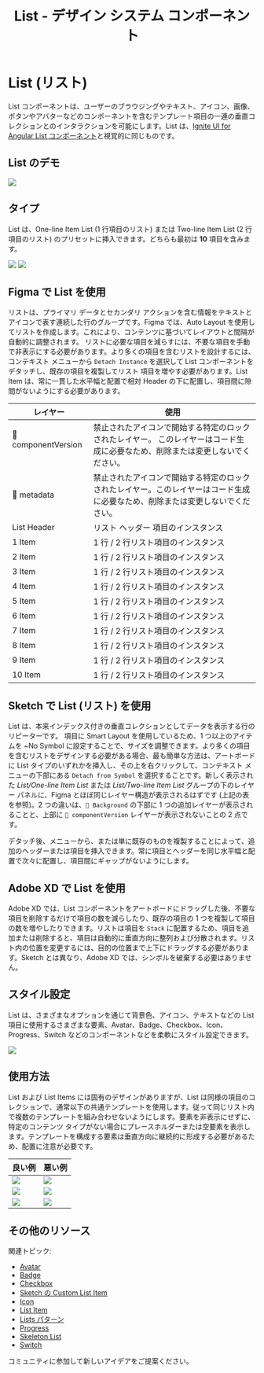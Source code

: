 ﻿---
title: List - デザイン システム コンポーネント
_description: List コンポーネント シンボルは、データ行の垂直コレクションをブラウスおよびインタラクションする方法を提供します。
_keywords: デザイン システム, デザイン システム UX, UI キット, Figma, Figma to Angular, Figma からコードをエクスポート, Figma to HTML, Figma UI キット, Sketch, Ignite UI for Angular, Sketch to Angular, Angular, Angular デザイン システム, Sketch からコードをエクスポート, Angular 用のデザイン キット, Sketch HTML, Sketch to HTML, Sketch UI キット, Adobe XD, Adobe XD to Angular, Adobe XD からコードをエクスポート, Adobe XD to HTML, Adobe XD UI キット
_language: ja
---

# List (リスト)

List コンポーネントは、ユーザーのブラウジングやテキスト、アイコン、画像、ボタンやアバターなどのコンポーネントを含むテンプレート項目の一連の垂直コレクションとのインタラクションを可能にします。List は、[Ignite UI for Angular List コンポーネント](https://jp.infragistics.com/products/ignite-ui-angular/angular/components/list.html)と視覚的に同じものです。

## List のデモ

<img class="responsive-img" src="../images/list_demo.png" srcset="../images/list_demo@2x.png 2x" />

## タイプ

List は、One-line Item List (1 行項目のリスト) または Two-line Item List (2 行項目のリスト) のプリセットに挿入できます。どちらも最初は **10** 項目を含みます。

<img class="responsive-img" src="../images/list_one-line_item.png" srcset="../images/list_one-line_item@2x.png 2x" />
<img class="responsive-img" src="../images/list_two-line_item.png" srcset="../images/list_two-line_item@2x.png 2x" />

## Figma で List を使用

リストは、プライマリ データとセカンダリ アクションを含む情報をテキストとアイコンで表す連続した行のグループです。Figma では、Auto Layout を使用してリストを作成します。これにより、コンテンツに基づいてレイアウトと間隔が自動的に調整されます。 リストに必要な項目を減らすには、不要な項目を手動で非表示にする必要があります。より多くの項目を含むリストを設計するには、コンテキスト メニューから `Detach Instance` を選択して List コンポーネントをデタッチし、既存の項目を複製してリスト 項目を増やす必要があります。List Item は、常に一貫した水平幅と配置で相対 Header の下に配置し、項目間に隙間がないようにする必要があります。

|  レイヤー         | 使用                                                                                                                                                  |
| ------------- | ---------------------------------------------------------------------------------------------------------------------------------------------------- |
| 🚫 componentVersion &nbsp;  | 禁止されたアイコンで開始する特定のロックされたレイヤー。 このレイヤーはコード生成に必要なため、削除または変更しないでください。 |
| 🚫 metadata   | 禁止されたアイコンで開始する特定のロックされたレイヤー。このレイヤーはコード生成に必要なため、削除または変更しないでください。 |
| List Header   | リスト ヘッダー 項目のインスタンス                                                                                                                    |
| 1 Item        | 1 行 / 2 行リスト項目のインスタンス                                                                                                                  |
| 2 Item        | 1 行 / 2 行リスト項目のインスタンス                                                                                                                  |
| 3 Item        | 1 行 / 2 行リスト項目のインスタンス                                                                                                                  |
| 4 Item        | 1 行 / 2 行リスト項目のインスタンス                                                                                                                  |
| 5 Item        | 1 行 / 2 行リスト項目のインスタンス                                                                                                                  |
| 6 Item        | 1 行 / 2 行リスト項目のインスタンス                                                                                                                  |
| 7 Item        | 1 行 / 2 行リスト項目のインスタンス                                                                                                                  |
| 8 Item        | 1 行 / 2 行リスト項目のインスタンス                                                                                                                  |
| 9 Item        | 1 行 / 2 行リスト項目のインスタンス                                                                                                                  |
| 10 Item       | 1 行 / 2 行リスト項目のインスタンス                                                                                                                  |

## Sketch で List (リスト) を使用

List は、本来インデックス付きの垂直コレクションとしてデータを表示する行のリピーターです。 項目に Smart Layout を使用しているため、1 つ以上のアイテムを ~No Symbol に設定することで、サイズを調整できます。より多くの項目を含むリストをデザインする必要がある場合、最も簡単な方法は、アートボードに List タイプのいずれかを挿入し、その上を右クリックして、コンテキスト メニューの下部にある `Detach from Symbol` を選択することです。新しく表示された _List/One-line Item List_ または _List/Two-line Item List_ グループの下のレイヤー パネルに、Figma とほぼ同じレイヤー構造が表示されるはずです (上記の表を参照)。2 つの違いは、`🌈 Background` の下部に 1 つの追加レイヤーが表示されることと、上部に `🚫 componentVersion` レイヤーが表示されないことの 2 点です。 

デタッチ後、メニューから、または単に既存のものを複製することによって、追加のヘッダーまたは項目を挿入できます。常に項目とヘッダーを同じ水平幅と配置で次々に配置し、項目間にギャップがないようにします。

## Adobe XD で List を使用

Adobe XD では、List コンポーネントをアートボードにドラッグした後、不要な項目を削除するだけで項目の数を減らしたり、既存の項目の 1 つを複製して項目の数を増やしたりできます。リストは項目を `Stack` に配置するため、項目を追加または削除すると、項目は自動的に垂直方向に整列および分散されます。リスト内の位置を変更するには、目的の位置まで上下にドラッグする必要があります。Sketch とは異なり、Adobe XD では、シンボルを破棄する必要はありません。

## スタイル設定

List は、さまざまなオプションを通じて背景色、アイコン、テキストなどの List 項目に使用するさまざまな要素、Avatar、Badge、Checkbox、Icon、Progress、Switch などのコンポーネントなどを柔軟にスタイル設定できます。

<img class="responsive-img" src="../images/list_styling.png" srcset="../images/list_styling@2x.png 2x" />

## 使用方法

List および List Items には固有のデザインがありますが、List は同様の項目のコレクションで、通常以下の共通テンプレートを使用します。従って同じリスト内で複数のテンプレートを組み合わせないようにします。要素を非表示にせずに、特定のコンテンツ タイプがない場合にプレースホルダーまたは空要素を表示します。テンプレートを構成する要素は垂直方向に継続的に形成する必要があるため、配置に注意が必要です。

| 良い例                                                                         | 悪い例                                                                          |
| -------------------------------------------------------------------------- | ------------------------------------------------------------------------------ |
| <img class="responsive-img" src="../images/list_do1.png" srcset="../images/list_do1@2x.png 2x" /> | <img class="responsive-img" src="../images/list_dont1.png" srcset="../images/list_dont1@2x.png 2x" /> |
| <img class="responsive-img" src="../images/list_do2.png" srcset="../images/list_do2@2x.png 2x" /> | <img class="responsive-img" src="../images/list_dont2.png" srcset="../images/list_dont2@2x.png 2x" /> |
| <img class="responsive-img" src="../images/list_do3.png" srcset="../images/list_do3@2x.png 2x" /> | <img class="responsive-img" src="../images/list_dont3.png" srcset="../images/list_dont3@2x.png 2x" /> |

## その他のリソース

関連トピック:

- [Avatar](avatar.md)
- [Badge](badge.md)
- [Checkbox](checkbox.md)
- [Sketch の Custom List Item](list-custom.md)
- [Icon](icon.md)
- [List Item](list-item.md)
- [Lists パターン](../patterns/lists.md)
- [Progress](progress.md)
- [Skeleton List](list-skeleton.md)
- [Switch](switch.md)

コミュニティに参加して新しいアイデアをご提案ください。
